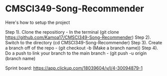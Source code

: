 # CMSCI349-Song-Recommender

Here's how to setup the project

Step 1). Clone the repositiory - In the terminal (git clone https://github.com/Kamoa17/CMSCI349-Song-Recommender)
Step 2). Switch to the directory (cd CMSCI349-Song-Recommender)
Step 3). Create a branch off of the repo - (git checkout -b (Make a branch name))
Step 4). Do a push to link your branch to the main branch - (git push -u origin (branch name)

Sprint board: https://app.clickup.com/18039604/v/l/4-30094879-1
